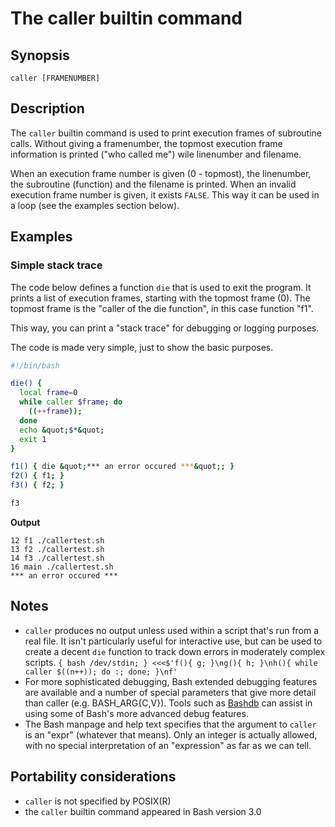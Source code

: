 # The caller builtin command

## Synopsis

    caller [FRAMENUMBER]

## Description

The `caller` builtin command is used to print execution frames of
subroutine calls. Without giving a framenumber, the topmost execution
frame information is printed ("who called me") wile linenumber and
filename.

When an execution frame number is given (0 - topmost), the linenumber,
the subroutine (function) and the filename is printed. When an invalid
execution frame number is given, it exists `FALSE`. This way it can be
used in a loop (see the examples section below).

## Examples

### Simple stack trace

The code below defines a function `die` that is used to exit the
program. It prints a list of execution frames, starting with the topmost
frame (0). The topmost frame is the "caller of the die function", in
this case function "f1".

This way, you can print a "stack trace" for debugging or logging
purposes.

The code is made very simple, just to show the basic purposes.

``` bash
#!/bin/bash

die() {
  local frame=0
  while caller $frame; do
    ((++frame));
  done
  echo &quot;$*&quot;
  exit 1
}

f1() { die &quot;*** an error occured ***&quot;; }
f2() { f1; }
f3() { f2; }

f3
```

**Output**

    12 f1 ./callertest.sh
    13 f2 ./callertest.sh
    14 f3 ./callertest.sh
    16 main ./callertest.sh
    *** an error occured ***

## Notes

- `caller` produces no output unless used within a script that's run
  from a real file. It isn't particularly useful for interactive use,
  but can be used to create a decent `die` function to track down errors
  in moderately complex scripts.
  `{ bash /dev/stdin; } <<<$'f(){ g; }\ng(){ h; }\nh(){ while caller $((n++)); do :; done; }\nf'`
- For more sophisticated debugging, Bash extended debugging features are
  available and a number of special parameters that give more detail
  than caller (e.g. BASH_ARG{C,V}). Tools such as
  [Bashdb](http://bashdb.sourceforge.net/) can assist in using some of
  Bash's more advanced debug features.
- The Bash manpage and help text specifies that the argument to `caller`
  is an "expr" (whatever that means). Only an integer is actually
  allowed, with no special interpretation of an "expression" as far as
  we can tell.

## Portability considerations

- `caller` is not specified by POSIX(R)
- the `caller` builtin command appeared in Bash version 3.0
